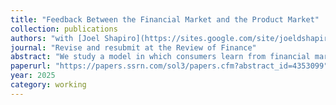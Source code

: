```yaml
---
title: "Feedback Between the Financial Market and the Product Market"
collection: publications
authors: "with [Joel Shapiro](https://sites.google.com/site/joeldshapiro/)"
journal: "Revise and resubmit at the Review of Finance"
abstract: "We study a model in which consumers learn from financial markets. Consumer learning creates a feedback effect; speculators trade on information about firm profitability, while consumers - who drive profitability - react to market information. The firm's pricing decision determines how informative the market becomes: high prices attract only high-valuation consumers, making speculator information about consumer valuations profitable; low prices induce all consumers to purchase, eliminating uncertainty and making speculator information worthless. Financial markets increase expected firm profits and can incentivize higher product quality. However, consumers may not benefit from financial market information, as it enables firms to extract consumer surplus."
paperurl: "https://papers.ssrn.com/sol3/papers.cfm?abstract_id=4353099"
year: 2025
category: working
---
```


